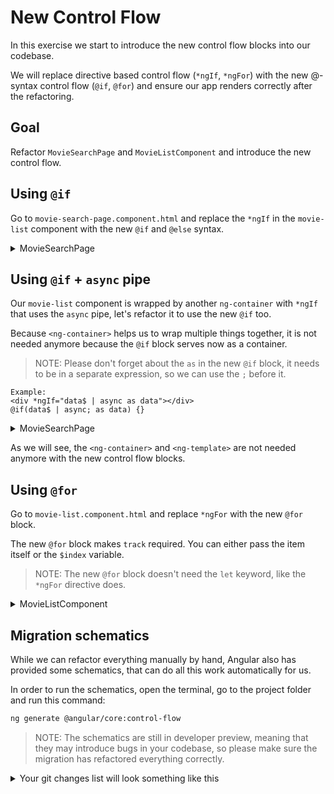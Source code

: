 # New Control Flow

In this exercise we start to introduce the new control flow blocks into our codebase.

We will replace directive based control flow (`*ngIf`, `*ngFor`) with the new @-syntax control flow (`@if`, `@for`) and ensure our app renders correctly after the refactoring.

## Goal

Refactor `MovieSearchPage` and `MovieListComponent` and introduce the new control flow.

## Using `@if`

Go to `movie-search-page.component.html` and replace the `*ngIf` in the `movie-list` component with the new `@if` and `@else` syntax.

<details>
  <summary>MovieSearchPage</summary>

```html
<!-- app/movie/movie-search-page/movie-search-page.component.html-->

<!-- BEFORE -->
<movie-list
  *ngIf="movies.length > 0; else: elseTmpl"
  [movies]="movies">
</movie-list>
<ng-template #elseTmpl>
  <div>Sorry, nothing found bra!</div>
</ng-template>

<!-- AFTER -->
@if (movies.length > 0) {
  <movie-list [movies]="movies"></movie-list>
} @else {
  <div>Sorry, nothing found bra!</div>
}
```
</details>

## Using `@if` + `async` pipe

Our `movie-list` component is wrapped by another `ng-container` with `*ngIf` that uses the `async` pipe, let's refactor it to use the new `@if` too. 

Because `<ng-container>` helps us to wrap multiple things together, it is not needed anymore because the `@if` block serves now as a container.

> NOTE: Please don't forget about the `as` in the new `@if` block, it needs to be in a separate expression, so we can use the `;` before it. 

```angular2html
Example:
<div *ngIf="data$ | async as data"></div>
@if(data$ | async; as data) {}
```

<details>
  <summary>MovieSearchPage</summary>

```html
<!-- app/movie/movie-search-page/movie-search-page.component.html-->

<!--BEFORE-->
<ng-container *ngIf="(movies$ | async) as movies; else: loader">
  <!-- <movie-list> here removed for brevity -->
</ng-container>
<ng-template #loader>
  <div class="loader"></div>
</ng-template>

<!--AFTER-->
@if (movies$ | async; as movies) {
    <!-- <movie-list> here removed for brevity -->
} @else {
    <div class="loader"></div>
} 
```

</details>

As we will see, the `<ng-container>` and `<ng-template>` are not needed anymore with the new control flow blocks.

## Using `@for`

Go to `movie-list.component.html` and replace `*ngFor` with the new `@for` block.

The new `@for` block makes `track` required. You can either pass the item itself or the `$index` variable.

> NOTE: The new `@for` block doesn't need the `let` keyword, like the `*ngFor` directive does. 

<details>
  <summary>MovieListComponent</summary>

```html
<!-- app/movie/movie-list/movie-list.component.html-->

<!-- BEFORE -->
<movie-card
  (selected)="navToDetail($event)"
  [movie]="movie"
  *ngFor="let movie of movies">
</movie-card>

<!-- AFTER -->
@for (movie of movies; track $index) {
  <movie-card
    (selected)="navToDetail($event)"
    [movie]="movie">
  </movie-card>
}
```
</details>

## Migration schematics

While we can refactor everything manually by hand, Angular also has provided some schematics, that can do all this work automatically for us.

In order to run the schematics, open the terminal, go to the project folder and run this command: 

```bash
ng generate @angular/core:control-flow
```

> NOTE: The schematics are still in developer preview, meaning that they may introduce bugs in your codebase, so please make sure the migration has refactored everything correctly.

<details>
  <summary>Your git changes list will look something like this</summary>

  ![git-changes-after-schematics.png](images%2Fcontrol-flow%2Fgit-changes-after-schematics.png)

  There are cases that the schematics won't replace (yet), for example. 

  `movie-detail-page.component.html`

  ![not-updated-control-flow.png](images%2Fcontrol-flow%2Fnot-updated-control-flow.png)

</details>
